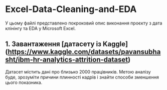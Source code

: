 # Excel-Data-Cleaning-and-EDA

У цьому файлі представлено покроковий опис виконання проєкту з дата клінінгу та EDA у Microsoft Excel.

## 1. Завантаження [датасету із Kaggle] (https://www.kaggle.com/datasets/pavansubhasht/ibm-hr-analytics-attrition-dataset)

Датасет містить дані про близько 2000 працівників. Метою аналізу буде, зрозуміти причини плинності кадрів і знайти способи зменшення цього показника.

